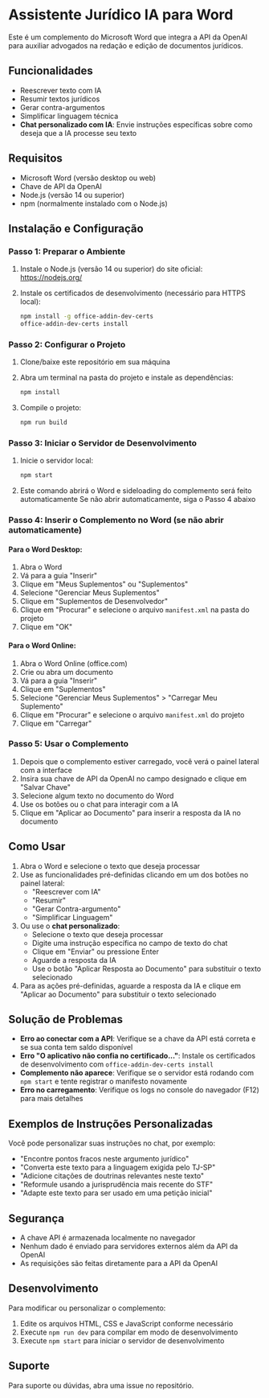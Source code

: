 # Assistente Jurídico IA para Word

Este é um complemento do Microsoft Word que integra a API da OpenAI para auxiliar advogados na redação e edição de documentos jurídicos.

## Funcionalidades

- Reescrever texto com IA
- Resumir textos jurídicos
- Gerar contra-argumentos
- Simplificar linguagem técnica
- **Chat personalizado com IA**: Envie instruções específicas sobre como deseja que a IA processe seu texto

## Requisitos

- Microsoft Word (versão desktop ou web)
- Chave de API da OpenAI
- Node.js (versão 14 ou superior)
- npm (normalmente instalado com o Node.js)

## Instalação e Configuração

### Passo 1: Preparar o Ambiente

1. Instale o Node.js (versão 14 ou superior) do site oficial: https://nodejs.org/

2. Instale os certificados de desenvolvimento (necessário para HTTPS local):
   ```bash
   npm install -g office-addin-dev-certs
   office-addin-dev-certs install
   ```

### Passo 2: Configurar o Projeto

1. Clone/baixe este repositório em sua máquina

2. Abra um terminal na pasta do projeto e instale as dependências:
   ```bash
   npm install
   ```

3. Compile o projeto:
   ```bash
   npm run build
   ```

### Passo 3: Iniciar o Servidor de Desenvolvimento

1. Inicie o servidor local:
   ```bash
   npm start
   ```

2. Este comando abrirá o Word e sideloading do complemento será feito automaticamente
   Se não abrir automaticamente, siga o Passo 4 abaixo

### Passo 4: Inserir o Complemento no Word (se não abrir automaticamente)

#### Para o Word Desktop:

1. Abra o Word
2. Vá para a guia "Inserir"
3. Clique em "Meus Suplementos" ou "Suplementos"
4. Selecione "Gerenciar Meus Suplementos"
5. Clique em "Suplementos de Desenvolvedor" 
6. Clique em "Procurar" e selecione o arquivo `manifest.xml` na pasta do projeto
7. Clique em "OK"

#### Para o Word Online:

1. Abra o Word Online (office.com)
2. Crie ou abra um documento
3. Vá para a guia "Inserir"
4. Clique em "Suplementos"
5. Selecione "Gerenciar Meus Suplementos" > "Carregar Meu Suplemento"
6. Clique em "Procurar" e selecione o arquivo `manifest.xml` do projeto
7. Clique em "Carregar"

### Passo 5: Usar o Complemento

1. Depois que o complemento estiver carregado, você verá o painel lateral com a interface
2. Insira sua chave de API da OpenAI no campo designado e clique em "Salvar Chave"
3. Selecione algum texto no documento do Word
4. Use os botões ou o chat para interagir com a IA
5. Clique em "Aplicar ao Documento" para inserir a resposta da IA no documento

## Como Usar

1. Abra o Word e selecione o texto que deseja processar
2. Use as funcionalidades pré-definidas clicando em um dos botões no painel lateral:
   - "Reescrever com IA"
   - "Resumir"
   - "Gerar Contra-argumento"
   - "Simplificar Linguagem"
3. Ou use o **chat personalizado**:
   - Selecione o texto que deseja processar
   - Digite uma instrução específica no campo de texto do chat
   - Clique em "Enviar" ou pressione Enter
   - Aguarde a resposta da IA
   - Use o botão "Aplicar Resposta ao Documento" para substituir o texto selecionado
4. Para as ações pré-definidas, aguarde a resposta da IA e clique em "Aplicar ao Documento" para substituir o texto selecionado

## Solução de Problemas

- **Erro ao conectar com a API**: Verifique se a chave da API está correta e se sua conta tem saldo disponível
- **Erro "O aplicativo não confia no certificado..."**: Instale os certificados de desenvolvimento com `office-addin-dev-certs install`
- **Complemento não aparece**: Verifique se o servidor está rodando com `npm start` e tente registrar o manifesto novamente
- **Erro no carregamento**: Verifique os logs no console do navegador (F12) para mais detalhes

## Exemplos de Instruções Personalizadas

Você pode personalizar suas instruções no chat, por exemplo:
- "Encontre pontos fracos neste argumento jurídico"
- "Converta este texto para a linguagem exigida pelo TJ-SP"
- "Adicione citações de doutrinas relevantes neste texto"
- "Reformule usando a jurisprudência mais recente do STF"
- "Adapte este texto para ser usado em uma petição inicial"

## Segurança

- A chave API é armazenada localmente no navegador
- Nenhum dado é enviado para servidores externos além da API da OpenAI
- As requisições são feitas diretamente para a API da OpenAI

## Desenvolvimento

Para modificar ou personalizar o complemento:

1. Edite os arquivos HTML, CSS e JavaScript conforme necessário
2. Execute `npm run dev` para compilar em modo de desenvolvimento  
3. Execute `npm start` para iniciar o servidor de desenvolvimento

## Suporte

Para suporte ou dúvidas, abra uma issue no repositório. 